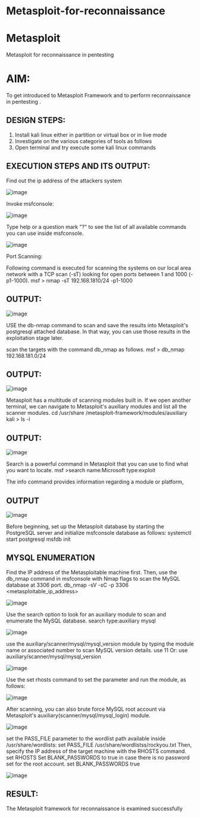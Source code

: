 # Metasploit-for-reconnaissance
# Metasploit
Metasploit for reconnaissance in pentesting

# AIM:

To get introduced to Metasploit Framework and to  perform reconnaissance  in pentesting .

## DESIGN STEPS:

1) Install kali linux either in partition or virtual box or in live mode
2) Investigate on the various categories of tools as follows
3) Open terminal and try execute some kali linux commands

## EXECUTION STEPS AND ITS OUTPUT:

Find out the ip address of the attackers system

![image](https://github.com/Monisha-11/Metasploit-for-reconnaissance/assets/93427240/15d275d8-8506-4a5f-aeb4-9598ed95c940)

Invoke msfconsole:

![image](https://github.com/Monisha-11/Metasploit-for-reconnaissance/assets/93427240/c5597a4a-beaa-486c-9b2a-935d463ea482)

Type help or a question mark "?" to see the list of all available commands you can use inside msfconsole.

![image](https://github.com/Monisha-11/Metasploit-for-reconnaissance/assets/93427240/17d2ad76-b328-4ec6-a10f-d4ce49c0476d)

Port Scanning:

Following command is executed for scanning the systems on our local area network with a TCP scan (-sT) looking for open ports between 1 and 1000 (-p1-1000). msf > nmap -sT 192.168.1810/24 -p1-1000

## OUTPUT:

![image](https://github.com/Monisha-11/Metasploit-for-reconnaissance/assets/93427240/fb87edb5-a455-4124-9032-11b7388c5c7e)

USE the db-nmap command to scan and save the results into Metasploit's postgresql attached database. In that way, you can use those results in the exploitation stage later.

scan the targets with the command db_nmap as follows. msf > db_nmap 192.168.181.0/24


## OUTPUT:

![image](https://github.com/Monisha-11/Metasploit-for-reconnaissance/assets/93427240/aab8ef4d-4cfa-4fbe-8058-ef7f4c48569f)

Metasploit has a multitude of scanning modules built in. If we open another terminal, we can navigate to Metasploit's auxiliary modules and list all the scanner modules. cd /usr/share /metasploit-framework/modules/auxiliary kali > ls -l

## OUTPUT:

![image](https://github.com/Monisha-11/Metasploit-for-reconnaissance/assets/93427240/d25b97ad-05b1-4e14-bf14-3c4603e089ad)

Search is a powerful command in Metasploit that you can use to find what you want to locate. msf >search name:Microsoft type:exploit

The info command provides information regarding a module or platform,

## OUTPUT

![image](https://github.com/Monisha-11/Metasploit-for-reconnaissance/assets/93427240/134b46a5-ad28-4237-bdc1-1f5c96438a1c)

Before beginning, set up the Metasploit database by starting the PostgreSQL server and initialize msfconsole database as follows: systemctl start postgresql msfdb init

## MYSQL ENUMERATION

Find the IP address of the Metasploitable machine first. Then, use the db_nmap command in msfconsole with Nmap flags to scan the MySQL database at 3306 port. db_nmap -sV -sC -p 3306 <metasploitable_ip_address>

![image](https://github.com/Monisha-11/Metasploit-for-reconnaissance/assets/93427240/ebfd5dbc-1b76-46e0-b023-f1662ea7e7ec)

Use the search option to look for an auxiliary module to scan and enumerate the MySQL database. search type:auxiliary mysql

![image](https://github.com/Monisha-11/Metasploit-for-reconnaissance/assets/93427240/7d5f3999-42cb-4f88-bab9-f4012a483d9b)

use the auxiliary/scanner/mysql/mysql_version module by typing the module name or associated number to scan MySQL version details. use 11 Or: use auxiliary/scanner/mysql/mysql_version

![image](https://github.com/Monisha-11/Metasploit-for-reconnaissance/assets/93427240/ea815e20-383a-4d58-af3a-39428260257b)

Use the set rhosts command to set the parameter and run the module, as follows:

![image](https://github.com/Monisha-11/Metasploit-for-reconnaissance/assets/93427240/2ad1bd39-f4df-4848-a7c6-1d14886d1fc9)

After scanning, you can also brute force MySQL root account via Metasploit's auxiliary(scanner/mysql/mysql_login) module.

![image](https://github.com/Monisha-11/Metasploit-for-reconnaissance/assets/93427240/25843318-abfc-4158-9bb0-fe77d1c6d034)

set the PASS_FILE parameter to the wordlist path available inside /usr/share/wordlists: set PASS_FILE /usr/share/wordlistss/rockyou.txt Then, specify the IP address of the target machine with the RHOSTS command. set RHOSTS Set BLANK_PASSWORDS to true in case there is no password set for the root account. set BLANK_PASSWORDS true

![image](https://github.com/Monisha-11/Metasploit-for-reconnaissance/assets/93427240/b8042afe-1c73-43aa-ae94-5c9c577e33f5)


## RESULT:

The Metasploit framework for reconnaissance is  examined successfully
